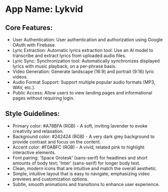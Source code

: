 # **App Name**: Lykvid

## Core Features:

- User Authentication: User authentication and authorization using Google OAuth with Firebase.
- Lyric Extraction: Automatic lyrics extraction tool: Use an AI model to transcribe and extract lyrics from uploaded audio files.
- Lyric Sync: Synchronization tool: Automatically synchronizes displayed lyrics with music playback, on a per-phrase basis.
- Video Generation: Generate landscape (16:9) and portrait (9:16) lyric videos.
- Audio Format Support: Support multiple popular audio formats (MP3, WAV, etc.).
- Public Access: Allow users to view landing pages and informational pages without requiring login.

## Style Guidelines:

- Primary color: #A78BFA (RGB) - A soft, inviting lavender to evoke creativity and relaxation.
- Background color: #242424 (RGB) - A very dark grey background to provide contrast and focus on the content.
- Accent color: #F0ABFC (RGB) - A vivid, related pink to highlight interactive elements.
- Font pairing: 'Space Grotesk' (sans-serif) for headlines and short amounts of body text; 'Inter' (sans-serif) for longer body text.
- Clean, modern icons that are intuitive and match the overall aesthetic.
- Simple, intuitive layout that is easy to navigate, emphasizing video previews and customization options.
- Subtle, smooth animations and transitions to enhance user experience.